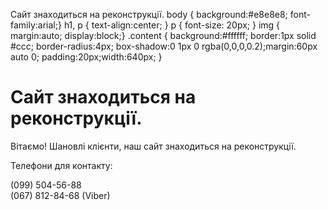  Сайт знаходиться на реконструкції. body { background:#e8e8e8; font-family:arial;} h1, p { text-align:center; } p { font-size: 20px; } img { margin:auto; display:block;} .content { background:#ffffff; border:1px solid #ccc; border-radius:4px; box-shadow:0 1px 0 rgba(0,0,0,0.2);margin:60px auto 0; padding:20px;width:640px; }

Сайт знаходиться на реконструкції.
==================================

Вітаємо! Шановлі клієнти, наш сайт знаходиться на реконструкції.  
  
Телефони для контакту:

(099) 504-56-88  
(067) 812-84-68 (Viber)
